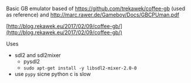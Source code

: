 Basic GB emulator based of https://github.com/trekawek/coffee-gb (used as reference) and http://marc.rawer.de/Gameboy/Docs/GBCPUman.pdf

[http://blog.rekawek.eu/2017/02/09/coffee-gb/](http://blog.rekawek.eu/2017/02/09/coffee-gb/)

Uses
- sdl2 and sdl2mixer
  - pysdl2
  - `sudo apt-get install -y libsdl2-mixer-2.0-0`
- use `pypy` sicne python c is slow